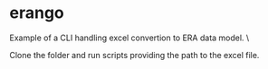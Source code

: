 # erango
Example of a CLI handling excel convertion to ERA data model. \

Clone the folder and run scripts providing the path to the excel file.
